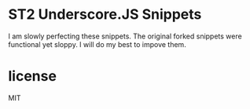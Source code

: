 ST2 Underscore.JS Snippets
==========================

I am slowly perfecting these snippets. The original forked snippets were functional yet sloppy. I will do my best to impove them.


license
=======
 
 MIT
